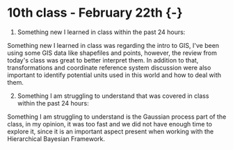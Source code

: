 # 10th class - February 22th {-}

1. Something new I learned in class within the past 24 hours: 

Something new I learned in class was regarding the intro to GIS, I've been using some GIS data like shapefiles and points, however, the review from today's class was great to better interpret them. In addition to that, transformations and coordinate reference system discussion were also important to identify potential units used in this world and how to deal with them.


2. Something I am struggling to understand that was covered in class within the past 24 hours:

Something I am struggling to understand is the Gaussian process part of the class, in my opinion, it was too fast and we did not have enough time to explore it, since it is an important aspect present when working with the Hierarchical Bayesian Framework.  







